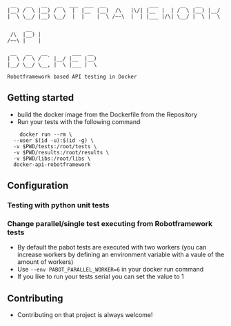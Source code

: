 ```
 __   __   __   __  ___  ___  __              ___       __   __       
|__) /  \ |__) /  \  |  |__  |__)  /\   |\/| |__  |  | /  \ |__) |__/ 
|  \ \__/ |__) \__/  |  |    |  \ /~~\  |  | |___ |/\| \__/ |  \ |  \ 
                                                                     
      __                                                              
 /\  |__) |                                                           
/~~\ |    |                                                           
                                                                      
 __   __   __        ___  __                                          
|  \ /  \ /  ` |__/ |__  |__)                                         
|__/ \__/ \__, |  \ |___ |  \                                         

Robotframework based API testing in Docker                                                                      
```
## Getting started ##
- build the docker image from the Dockerfile from the Repository
- Run your tests with the following command

```docker
    docker run --rm \
  --user $(id -u):$(id -g) \
  -v $PWD/tests:/root/tests \
  -v $PWD/results:/root/results \
  -v $PWD/libs:/root/libs \
  docker-api-robotframework
```
## Configuration ##

### Testing with python unit tests ### 

### Change parallel/single test executing from Robotframework tests ###

- By default the pabot tests are executed with two workers (you can increase workers by defining an environment variable with a vaule of the amount of workers)
- Use `--env PABOT_PARALLEL_WORKER=6` in your docker run command
- If you like to run your tests serial you can set the value to 1

## Contributing ##
- Contributing on that project is always welcome!